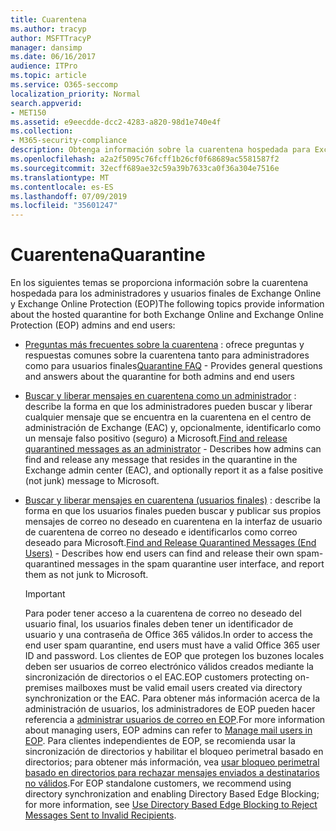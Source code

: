 ```yaml
---
title: Cuarentena
ms.author: tracyp
author: MSFTTracyP
manager: dansimp
ms.date: 06/16/2017
audience: ITPro
ms.topic: article
ms.service: O365-seccomp
localization_priority: Normal
search.appverid:
- MET150
ms.assetid: e9eecdde-dcc2-4283-a820-98d1e740e4f
ms.collection:
- M365-security-compliance
description: Obtenga información sobre la cuarentena hospedada para Exchange Online y Exchange Online Protection.
ms.openlocfilehash: a2a2f5095c76fcff1b26cf0f68689ac5581587f2
ms.sourcegitcommit: 32ecff689ae32c59a39b7633ca0f36a304e7516e
ms.translationtype: MT
ms.contentlocale: es-ES
ms.lasthandoff: 07/09/2019
ms.locfileid: "35601247"
---
```

# <a name="quarantine"></a><span data-ttu-id="98d79-103">Cuarentena</span><span class="sxs-lookup"><span data-stu-id="98d79-103">Quarantine</span></span>

<span data-ttu-id="98d79-104">En los siguientes temas se proporciona información sobre la cuarentena hospedada para los administradores y usuarios finales de Exchange Online y Exchange Online Protection (EOP)</span><span class="sxs-lookup"><span data-stu-id="98d79-104">The following topics provide information about the hosted quarantine for both Exchange Online and Exchange Online Protection (EOP) admins and end users:</span></span>
  
- <span data-ttu-id="98d79-105">[Preguntas más frecuentes sobre la cuarentena](quarantine-faq.md) : ofrece preguntas y respuestas comunes sobre la cuarentena tanto para administradores como para usuarios finales</span><span class="sxs-lookup"><span data-stu-id="98d79-105">[Quarantine FAQ](quarantine-faq.md) - Provides general questions and answers about the quarantine for both admins and end users</span></span> 
    
- <span data-ttu-id="98d79-106">[Buscar y liberar mensajes en cuarentena como un administrador](find-and-release-quarantined-messages-as-an-administrator.md) : describe la forma en que los administradores pueden buscar y liberar cualquier mensaje que se encuentra en la cuarentena en el centro de administración de Exchange (EAC) y, opcionalmente, identificarlo como un mensaje falso positivo (seguro) a Microsoft.</span><span class="sxs-lookup"><span data-stu-id="98d79-106">[Find and release quarantined messages as an administrator](find-and-release-quarantined-messages-as-an-administrator.md) - Describes how admins can find and release any message that resides in the quarantine in the Exchange admin center (EAC), and optionally report it as a false positive (not junk) message to Microsoft.</span></span> 
    
- <span data-ttu-id="98d79-107">[Buscar y liberar mensajes en cuarentena (usuarios finales)](http://technet.microsoft.com/library/e439b560-827a-4807-abd3-6b861c1ff786.aspx) : describe la forma en que los usuarios finales pueden buscar y publicar sus propios mensajes de correo no deseado en cuarentena en la interfaz de usuario de cuarentena de correo no deseado e identificarlos como correo deseado para Microsoft.</span><span class="sxs-lookup"><span data-stu-id="98d79-107">[Find and Release Quarantined Messages (End Users)](http://technet.microsoft.com/library/e439b560-827a-4807-abd3-6b861c1ff786.aspx) - Describes how end users can find and release their own spam-quarantined messages in the spam quarantine user interface, and report them as not junk to Microsoft.</span></span> 
    
    > [!IMPORTANT]
    > <span data-ttu-id="98d79-108">Para poder tener acceso a la cuarentena de correo no deseado del usuario final, los usuarios finales deben tener un identificador de usuario y una contraseña de Office 365 válidos.</span><span class="sxs-lookup"><span data-stu-id="98d79-108">In order to access the end user spam quarantine, end users must have a valid Office 365 user ID and password.</span></span> <span data-ttu-id="98d79-109">Los clientes de EOP que protegen los buzones locales deben ser usuarios de correo electrónico válidos creados mediante la sincronización de directorios o el EAC.</span><span class="sxs-lookup"><span data-stu-id="98d79-109">EOP customers protecting on-premises mailboxes must be valid email users created via directory synchronization or the EAC.</span></span> <span data-ttu-id="98d79-110">Para obtener más información acerca de la administración de usuarios, los administradores de EOP pueden hacer referencia a [administrar usuarios de correo en EOP](eop/manage-mail-users-in-eop.md).</span><span class="sxs-lookup"><span data-stu-id="98d79-110">For more information about managing users, EOP admins can refer to [Manage mail users in EOP](eop/manage-mail-users-in-eop.md).</span></span> <span data-ttu-id="98d79-111">Para clientes independientes de EOP, se recomienda usar la sincronización de directorios y habilitar el bloqueo perimetral basado en directorios; para obtener más información, vea [usar bloqueo perimetral basado en directorios para rechazar mensajes enviados a destinatarios no válidos](http://technet.microsoft.com/library/ca7b7416-92ed-40ad-abdb-695be46ea2e4.aspx).</span><span class="sxs-lookup"><span data-stu-id="98d79-111">For EOP standalone customers, we recommend using directory synchronization and enabling Directory Based Edge Blocking; for more information, see [Use Directory Based Edge Blocking to Reject Messages Sent to Invalid Recipients](http://technet.microsoft.com/library/ca7b7416-92ed-40ad-abdb-695be46ea2e4.aspx).</span></span> 
  
    

